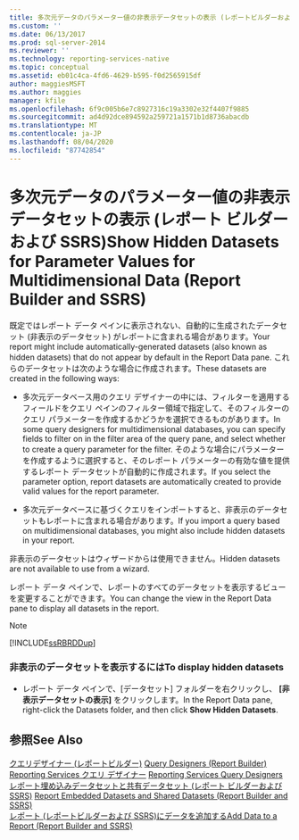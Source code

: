 ```yaml
---
title: 多次元データのパラメーター値の非表示データセットの表示 (レポートビルダーおよび SSRS) |Microsoft Docs
ms.custom: ''
ms.date: 06/13/2017
ms.prod: sql-server-2014
ms.reviewer: ''
ms.technology: reporting-services-native
ms.topic: conceptual
ms.assetid: eb01c4ca-4fd6-4629-b595-f0d2565915df
author: maggiesMSFT
ms.author: maggies
manager: kfile
ms.openlocfilehash: 6f9c005b6e7c8927316c19a3302e32f4407f9885
ms.sourcegitcommit: ad4d92dce894592a259721a1571b1d8736abacdb
ms.translationtype: MT
ms.contentlocale: ja-JP
ms.lasthandoff: 08/04/2020
ms.locfileid: "87742854"
---
```

# <a name="show-hidden-datasets-for-parameter-values-for-multidimensional-data-report-builder-and-ssrs"></a><span data-ttu-id="b0b87-102">多次元データのパラメーター値の非表示データセットの表示 (レポート ビルダーおよび SSRS)</span><span class="sxs-lookup"><span data-stu-id="b0b87-102">Show Hidden Datasets for Parameter Values for Multidimensional Data (Report Builder and SSRS)</span></span>
  <span data-ttu-id="b0b87-103">既定ではレポート データ ペインに表示されない、自動的に生成されたデータセット (非表示のデータセット) がレポートに含まれる場合があります。</span><span class="sxs-lookup"><span data-stu-id="b0b87-103">Your report might include automatically-generated datasets (also known as hidden datasets) that do not appear by default in the Report Data pane.</span></span> <span data-ttu-id="b0b87-104">これらのデータセットは次のような場合に作成されます。</span><span class="sxs-lookup"><span data-stu-id="b0b87-104">These datasets are created in the following ways:</span></span>  
  
-   <span data-ttu-id="b0b87-105">多次元データベース用のクエリ デザイナーの中には、フィルターを適用するフィールドをクエリ ペインのフィルター領域で指定して、そのフィルターのクエリ パラメーターを作成するかどうかを選択できるものがあります。</span><span class="sxs-lookup"><span data-stu-id="b0b87-105">In some query designers for multidimensional databases, you can specify fields to filter on in the filter area of the query pane, and select whether to create a query parameter for the filter.</span></span> <span data-ttu-id="b0b87-106">そのような場合にパラメーターを作成するように選択すると、そのレポート パラメーターの有効な値を提供するレポート データセットが自動的に作成されます。</span><span class="sxs-lookup"><span data-stu-id="b0b87-106">If you select the parameter option, report datasets are automatically created to provide valid values for the report parameter.</span></span>  
  
-   <span data-ttu-id="b0b87-107">多次元データベースに基づくクエリをインポートすると、非表示のデータセットもレポートに含まれる場合があります。</span><span class="sxs-lookup"><span data-stu-id="b0b87-107">If you import a query based on multidimensional databases, you might also include hidden datasets in your report.</span></span>  
  
 <span data-ttu-id="b0b87-108">非表示のデータセットはウィザードからは使用できません。</span><span class="sxs-lookup"><span data-stu-id="b0b87-108">Hidden datasets are not available to use from a wizard.</span></span>  
  
 <span data-ttu-id="b0b87-109">レポート データ ペインで、レポートのすべてのデータセットを表示するビューを変更することができます。</span><span class="sxs-lookup"><span data-stu-id="b0b87-109">You can change the view in the Report Data pane to display all datasets in the report.</span></span>  
  
> [!NOTE]  
>  [!INCLUDE[ssRBRDDup](../../includes/ssrbrddup-md.md)]  
  
### <a name="to-display-hidden-datasets"></a><span data-ttu-id="b0b87-110">非表示のデータセットを表示するには</span><span class="sxs-lookup"><span data-stu-id="b0b87-110">To display hidden datasets</span></span>  
  
-   <span data-ttu-id="b0b87-111">レポート データ ペインで、[データセット] フォルダーを右クリックし、 **[非表示データセットの表示]** をクリックします。</span><span class="sxs-lookup"><span data-stu-id="b0b87-111">In the Report Data pane, right-click the Datasets folder, and then click **Show Hidden Datasets**.</span></span>  
  
## <a name="see-also"></a><span data-ttu-id="b0b87-112">参照</span><span class="sxs-lookup"><span data-stu-id="b0b87-112">See Also</span></span>  
 <span data-ttu-id="b0b87-113">[クエリデザイナー &#40;レポートビルダー&#41;](../query-designers-report-builder.md) </span><span class="sxs-lookup"><span data-stu-id="b0b87-113">[Query Designers &#40;Report Builder&#41;](../query-designers-report-builder.md) </span></span>  
 <span data-ttu-id="b0b87-114">[Reporting Services クエリ デザイナー](../reporting-services-query-designers.md) </span><span class="sxs-lookup"><span data-stu-id="b0b87-114">[Reporting Services Query Designers](../reporting-services-query-designers.md) </span></span>  
 <span data-ttu-id="b0b87-115">[レポート埋め込みデータセットと共有データセット &#40;レポート ビルダーおよび SSRS&#41;](report-embedded-datasets-and-shared-datasets-report-builder-and-ssrs.md) </span><span class="sxs-lookup"><span data-stu-id="b0b87-115">[Report Embedded Datasets and Shared Datasets &#40;Report Builder and SSRS&#41;](report-embedded-datasets-and-shared-datasets-report-builder-and-ssrs.md) </span></span>  
 [<span data-ttu-id="b0b87-116">レポート &#40;レポートビルダーおよび SSRS&#41;にデータを追加する</span><span class="sxs-lookup"><span data-stu-id="b0b87-116">Add Data to a Report &#40;Report Builder and SSRS&#41;</span></span>](report-datasets-ssrs.md)  
  
  
